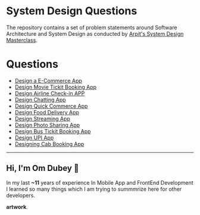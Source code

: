 System Design Questions
===

The repository contains a set of problem statements around Software Architecture and System Design as conducted by [Arpit's System Design Masterclass](https://arpitbhayani.me/masterclass).


# Questions

 - [Design a E-Commerce App](blogging-platform.md)
 - [Design Movie Tickit Booking App](online-offline-indicator.md)
 - [Design Airline Check-in APP](airline-checkin.md)
 - [Design Chatting App](load-balancer.md)
 - [Design Quick Commerce App](queue-consumers.md)
 - [Design Food Delivery App](image-service.md)
 - [Design Streaming App](hashtag-service.md)
 - [Design Photo Sharing App](tagging-photos-with-people.md)
 - [Design Bus Tickit Booking App](user-affinity.md)
 - [Design UPI App](newly-unread-indicator.md)
 - [Designing Cab Booking App](near-me.md)

---


## Hi, I'm Om Dubey 👋

In my last **~11** years of experience In Mobile App and FrontEnd Development I learned so many things which I am trying to summmrize here for other developers.

**artwork**.
